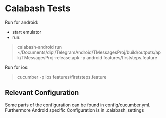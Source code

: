# Calabash Tests

Run for android:

 * start emulator
 * run:

 > calabash-android run ~/Documents/dipl/TelegramAndroid/TMessagesProj/build/outputs/apk/TMessagesProj-release.apk -p android features/firststeps.feature

Run for ios:

> cucumber -p ios features/firststeps.feature


## Relevant Configuration
Some parts of the configuration can be found in config/cucumber.yml. Furthermore
Android specific Configuration is in .calabash_settings
